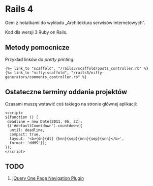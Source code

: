 # Rails 4

Gem z notatkami do wykładu „Architektura serwisów internetowych”.

Kod dla wersji 3 Ruby on Rails.


## Metody pomocnicze

Przykład linków do *pretty printing*:

    {%= link_to "scaffold", "/rails3/scaffold/posts_controller.rb" %}
    {%= link_to "nifty:scaffold", "/rails3/nifty-generators/comments_controller.rb" %}


## Ostateczne terminy oddania projektów

Czasami muszę wstawić coś takiego na stronie głównej aplikacji:

    <script>
    $(function () {
     deadline = new Date(2011, 06, 22);
     $('#defaultCountdown').countdown({
      until: deadline,
      compact: true,
      layout: '<b>{dn}{dl} {hnn}{sep}{mnn}{sep}{snn}</b>',
      format: 'dHMS'});
    });
    </script>


## TODO

1.  [jQuery One Page Navigation Plugin](https://github.com/davist11/jQuery-One-Page-Nav)
